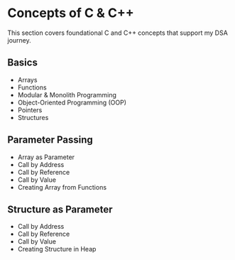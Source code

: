 # Concepts of C & C++

This section covers foundational C and C++ concepts that support my DSA journey.

## Basics
- Arrays
- Functions
- Modular & Monolith Programming
- Object-Oriented Programming (OOP)
- Pointers
- Structures

## Parameter Passing
- Array as Parameter
- Call by Address
- Call by Reference
- Call by Value
- Creating Array from Functions

## Structure as Parameter
- Call by Address
- Call by Reference
- Call by Value
- Creating Structure in Heap
